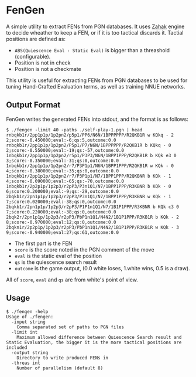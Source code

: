 # FenGen

A simple utility to extract FENs from PGN databases. It uses
[Zahak](https://github.com/amanjpro/zahak) engine to decide wheather to keep a
FEN, or if it is too tactical discards it. Tactial positions are defined as:

- `ABS(Quiescence Eval - Static Eval)` is bigger than a threashold (configurable).
- Position is not in check
- Position is not a checkmate

This utility is useful for extracting FENs from PGN databases to be used for
tuning Hand-Crafted Evaluation terms, as well as training NNUE networks.

## Output Format

FenGen writes the generated FENs into stdout, and the format is as follows:

```
$ ./fengen -limit 40 -paths ./self-play-1.pgn | head
rnbqkb1r/2pp1p1p/1p2pn2/p5p1/PP6/N6N/1BPPPPPP/R2QKB1R w KQkq - 2 2;score:-0.450000;eval:-6;qs:5,outcome:0.0
rnbqkb1r/2pp1p1p/1p2pn2/P5p1/P7/N6N/1BPPPPPP/R2QKB1R b KQkq - 0 2;score:-0.550000;eval:-19;qs:-57,outcome:0.0
1nbqkb1r/2pp1p1p/1p2pn2/r5p1/P3P3/N6N/1BPP1PPP/R2QKB1R b KQk e3 0 3;score:-0.350000;eval:-31;qs:0,outcome:0.0
1nbqkb1r/2pp1p1p/1p2pn2/r7/P3P1p1/N6N/1BPP1PPP/R2QKB1R w KQk - 0 4;score:-0.380000;eval:-35;qs:0,outcome:0.0
1nbqkb1r/2pp1p1p/1p2pn2/r7/P3P1p1/N7/1BPP1PPP/R2QKBNR b KQk - 1 4;score:-0.090000;eval:-65;qs:-70,outcome:0.0
1nbqkb1r/2p2p1p/1p2p3/r2pP3/P3n1Q1/N7/1BPP1PPP/R3KBNR b KQk - 0 6;score:0.200000;eval:-9;qs:-29,outcome:0.0
2bqkb1r/2pn1p1p/1p2p3/r2pP3/P3n1Q1/N7/1BPP1PPP/R3KBNR w KQk - 1 7;score:0.020000;eval:-38;qs:0,outcome:0.0
2bqkb1r/2pn1p1p/1p2p3/r2pP3/P1P1n1Q1/N7/1B1P1PPP/R3KBNR b KQk c3 0 7;score:0.220000;eval:-38;qs:0,outcome:0.0
2bqk2r/2pn1p1p/1p2p3/r2pP3/PbP1n1Q1/N4N2/1B1P1PPP/R3KB1R b KQk - 2 8;score:-0.970000;eval:12;qs:0,outcome:0.0
2bqkn1r/2p2p1p/1p2p3/r2pP3/PbP1n1Q1/N4N2/1B1P1PPP/R3KB1R w KQk - 3 9;score:-0.940000;eval:27;qs:61,outcome:0.0
```

- The first part is the FEN
- `score` is the score noted in the PGN comment of the move
- `eval` is the static eval of the position
- `qs` is the quiescence search result
- `outcome` is the game output, (0.0 white loses, 1.white wins, 0.5 is a draw).

All of `score`, `eval` and `qs` are from white's point of view.

## Usage

```
$ ./fengen -help
Usage of ./fengen:
  -input string
    Comma separated set of paths to PGN files
  -limit int
    Maximum allowed difference between Quiescence Search result and Static Evaluation, the bigger it is the more tactical positions are included
  -output string
    Directory to write produced FENs in
  -threas int
    Number of parallelism (default 8)
```
